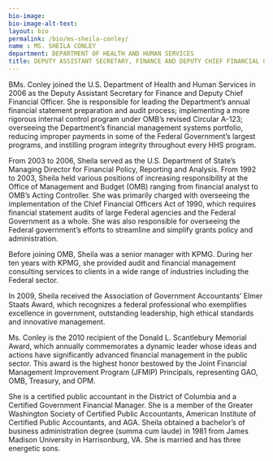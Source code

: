```yaml
---
bio-image:
bio-image-alt-text:
layout: bio
permalink: /bio/ms-sheila-conley/
name : MS. SHEILA CONLEY
department: DEPARTMENT OF HEALTH AND HUMAN SERVICES
title: DEPUTY ASSISTANT SECRETARY, FINANCE AND DEPUTY CHIEF FINANCIAL OFFICER
---
```

   BMs. Conley joined the U.S. Department of Health and Human Services in 2006 as the Deputy Assistant Secretary for Finance and Deputy Chief Financial Officer. She is responsible for leading the Department’s annual financial statement preparation and audit process; implementing a more rigorous internal control program under OMB’s revised Circular A-123; overseeing the Department’s financial management systems portfolio, reducing improper payments in some of the Federal Government’s largest programs, and instilling program integrity throughout every HHS program.
              
   From 2003 to 2006, Sheila served as the U.S. Department of State’s Managing Director for Financial Policy, Reporting and Analysis. From 1992 to 2003, Sheila held various positions of increasing responsibility at the Office of Management and Budget (OMB) ranging from financial analyst to OMB’s Acting Controller. She was primarily charged with overseeing the implementation of the Chief Financial Officers Act of 1990, which requires financial statement audits of large Federal agencies and the Federal Government as a whole. She was also responsible for overseeing the Federal government’s efforts to streamline and simplify grants policy and administration.
                  
   Before joining OMB, Sheila was a senior manager with KPMG. During her ten years with KPMG, she provided audit and financial management consulting services to clients in a wide range of industries including the Federal sector.
                  
   In 2009, Sheila received the Association of Government Accountants’ Elmer Staats Award, which recognizes a federal professional who exemplifies excellence in government, outstanding leadership, high ethical standards and innovative management.
                  
   Ms. Conley is the 2010 recipient of the Donald L. Scantlebury Memorial Award, which annually commemorates a dynamic leader whose ideas and actions have significantly advanced financial management in the public sector. This award is the highest honor bestowed by the Joint Financial Management Improvement Program (JFMIP) Principals, representing GAO, OMB, Treasury, and OPM.
                  
   She is a certified public accountant in the District of Columbia and a Certified Government Financial Manager. She is a member of the Greater Washington Society of Certified Public Accountants, American Institute of Certified Public Accountants, and AGA. Sheila obtained a bachelor’s of business administration degree (summa cum laude) in 1981 from James Madison University in Harrisonburg, VA. She is married and has three energetic sons.
    
    


